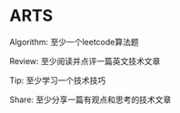 # ARTS

Algorithm:  至少一个leetcode算法题

Review:     至少阅读并点评一篇英文技术文章

Tip:        至少学习一个技术技巧

Share:      至少分享一篇有观点和思考的技术文章
